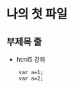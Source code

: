 나의 첫 파일
===============================

부제목 줄
-------------------------------


* html5 강좌

``````````
	var a=1;
	var a=2;

``````````